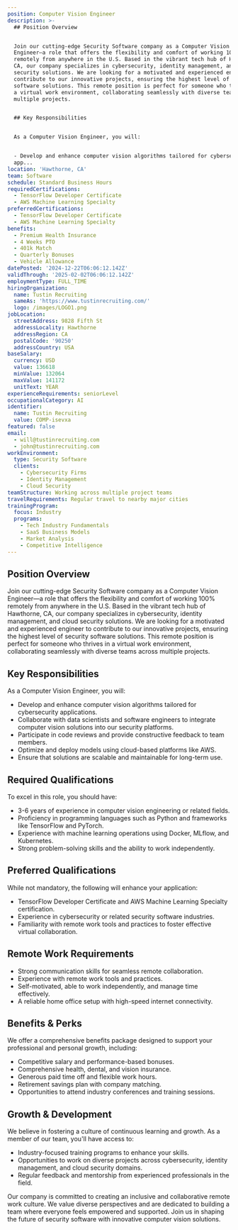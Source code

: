 ```yaml
---
position: Computer Vision Engineer
description: >-
  ## Position Overview


  Join our cutting-edge Security Software company as a Computer Vision
  Engineer—a role that offers the flexibility and comfort of working 100%
  remotely from anywhere in the U.S. Based in the vibrant tech hub of Hawthorne,
  CA, our company specializes in cybersecurity, identity management, and cloud
  security solutions. We are looking for a motivated and experienced engineer to
  contribute to our innovative projects, ensuring the highest level of security
  software solutions. This remote position is perfect for someone who thrives in
  a virtual work environment, collaborating seamlessly with diverse teams across
  multiple projects.


  ## Key Responsibilities


  As a Computer Vision Engineer, you will:


  - Develop and enhance computer vision algorithms tailored for cybersecurity
  app...
location: 'Hawthorne, CA'
team: Software
schedule: Standard Business Hours
requiredCertifications:
  - TensorFlow Developer Certificate
  - AWS Machine Learning Specialty
preferredCertifications:
  - TensorFlow Developer Certificate
  - AWS Machine Learning Specialty
benefits:
  - Premium Health Insurance
  - 4 Weeks PTO
  - 401k Match
  - Quarterly Bonuses
  - Vehicle Allowance
datePosted: '2024-12-22T06:06:12.142Z'
validThrough: '2025-02-02T06:06:12.142Z'
employmentType: FULL_TIME
hiringOrganization:
  name: Tustin Recruiting
  sameAs: 'https://www.tustinrecruiting.com/'
  logo: /images/LOGO1.png
jobLocation:
  streetAddress: 9828 Fifth St
  addressLocality: Hawthorne
  addressRegion: CA
  postalCode: '90250'
  addressCountry: USA
baseSalary:
  currency: USD
  value: 136618
  minValue: 132064
  maxValue: 141172
  unitText: YEAR
experienceRequirements: seniorLevel
occupationalCategory: AI
identifier:
  name: Tustin Recruiting
  value: COMP-isevxa
featured: false
email:
  - will@tustinrecruiting.com
  - john@tustinrecruiting.com
workEnvironment:
  type: Security Software
  clients:
    - Cybersecurity Firms
    - Identity Management
    - Cloud Security
teamStructure: Working across multiple project teams
travelRequirements: Regular travel to nearby major cities
trainingProgram:
  focus: Industry
  programs:
    - Tech Industry Fundamentals
    - SaaS Business Models
    - Market Analysis
    - Competitive Intelligence
---
```




## Position Overview

Join our cutting-edge Security Software company as a Computer Vision Engineer—a role that offers the flexibility and comfort of working 100% remotely from anywhere in the U.S. Based in the vibrant tech hub of Hawthorne, CA, our company specializes in cybersecurity, identity management, and cloud security solutions. We are looking for a motivated and experienced engineer to contribute to our innovative projects, ensuring the highest level of security software solutions. This remote position is perfect for someone who thrives in a virtual work environment, collaborating seamlessly with diverse teams across multiple projects.

## Key Responsibilities

As a Computer Vision Engineer, you will:

- Develop and enhance computer vision algorithms tailored for cybersecurity applications.
- Collaborate with data scientists and software engineers to integrate computer vision solutions into our security platforms.
- Participate in code reviews and provide constructive feedback to team members.
- Optimize and deploy models using cloud-based platforms like AWS.
- Ensure that solutions are scalable and maintainable for long-term use.

## Required Qualifications

To excel in this role, you should have:

- 3-6 years of experience in computer vision engineering or related fields.
- Proficiency in programming languages such as Python and frameworks like TensorFlow and PyTorch.
- Experience with machine learning operations using Docker, MLflow, and Kubernetes.
- Strong problem-solving skills and the ability to work independently.

## Preferred Qualifications

While not mandatory, the following will enhance your application:

- TensorFlow Developer Certificate and AWS Machine Learning Specialty certification.
- Experience in cybersecurity or related security software industries.
- Familiarity with remote work tools and practices to foster effective virtual collaboration.

## Remote Work Requirements

- Strong communication skills for seamless remote collaboration.
- Experience with remote work tools and practices.
- Self-motivated, able to work independently, and manage time effectively.
- A reliable home office setup with high-speed internet connectivity.

## Benefits & Perks

We offer a comprehensive benefits package designed to support your professional and personal growth, including:

- Competitive salary and performance-based bonuses.
- Comprehensive health, dental, and vision insurance.
- Generous paid time off and flexible work hours.
- Retirement savings plan with company matching.
- Opportunities to attend industry conferences and training sessions.

## Growth & Development

We believe in fostering a culture of continuous learning and growth. As a member of our team, you'll have access to:

- Industry-focused training programs to enhance your skills.
- Opportunities to work on diverse projects across cybersecurity, identity management, and cloud security domains.
- Regular feedback and mentorship from experienced professionals in the field.

Our company is committed to creating an inclusive and collaborative remote work culture. We value diverse perspectives and are dedicated to building a team where everyone feels empowered and supported. Join us in shaping the future of security software with innovative computer vision solutions.
